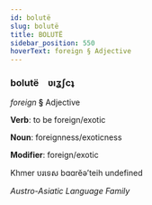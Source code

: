 ```yaml
---
id: bolutë
slug: bolutë
title: BOLUTË
sidebar_position: 550
hoverText: foreign § Adjective
---
```


### bolutë&emsp;<span kind="abugida">ʋıʓʃcʇ</span>

*foreign* **§** Adjective

**Verb**: to be foreign/exotic

**Noun**: foreignness/exoticness

**Modifier**: foreign/exotic

Khmer បរទេស bɑɑrĕəʼteih undefined

*Austro-Asiatic Language Family*